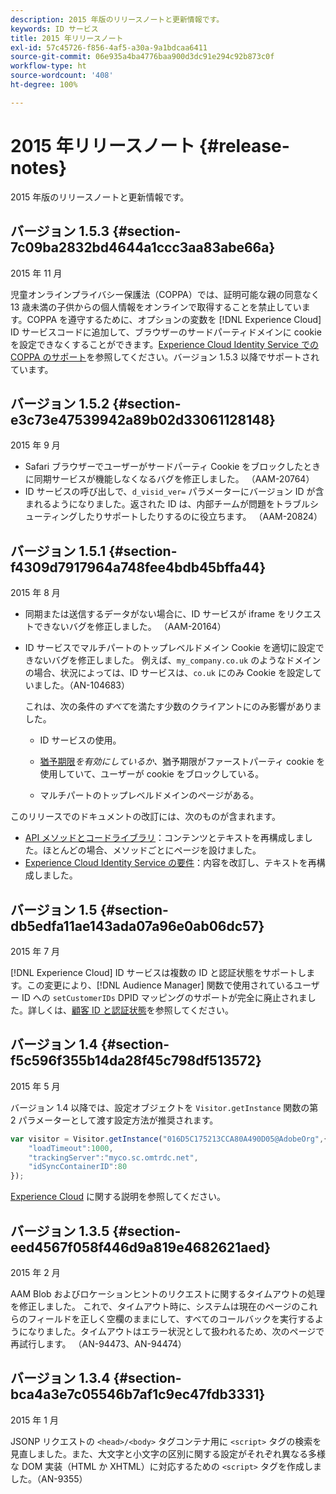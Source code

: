 ```yaml
---
description: 2015 年版のリリースノートと更新情報です。
keywords: ID サービス
title: 2015 年リリースノート
exl-id: 57c45726-f856-4af5-a30a-9a1bdcaa6411
source-git-commit: 06e935a4ba4776baa900d3dc91e294c92b873c0f
workflow-type: ht
source-wordcount: '408'
ht-degree: 100%

---
```


# 2015 年リリースノート {#release-notes}

2015 年版のリリースノートと更新情報です。

## バージョン 1.5.3 {#section-7c09ba2832bd4644a1ccc3aa83abe66a}

2015 年 11 月

児童オンラインプライバシー保護法（COPPA）では、証明可能な親の同意なく 13 歳未満の子供からの個人情報をオンラインで取得することを禁止しています。COPPA を遵守するために、オプションの変数を [!DNL Experience Cloud] ID サービスコードに追加して、ブラウザーのサードパーティドメインに cookie を設定できなくすることができます。[Experience Cloud Identity Service での COPPA のサポート](../reference/coppa.md#concept-d7ddf81bebd74f129661fcec1ca19413)を参照してください。バージョン 1.5.3 以降でサポートされています。

## バージョン 1.5.2 {#section-e3c73e47539942a89b02d33061128148}

2015 年 9 月

* Safari ブラウザーでユーザーがサードパーティ Cookie をブロックしたときに同期サービスが機能しなくなるバグを修正しました。 （AAM-20764）
* ID サービスの呼び出しで、`d_visid_ver=` パラメーターにバージョン ID が含まれるようになりました。返された ID は、内部チームが問題をトラブルシューティングしたりサポートしたりするのに役立ちます。 （AAM-20824）

## バージョン 1.5.1 {#section-f4309d7917964a748fee4bdb45bffa44}

2015 年 8 月

* 同期または送信するデータがない場合に、ID サービスが iframe をリクエストできないバグを修正しました。 （AAM-20164）
* ID サービスでマルチパートのトップレベルドメイン Cookie を適切に設定できないバグを修正しました。 例えば、`my_company.co.uk` のようなドメインの場合、状況によっては、ID サービスは、`co.uk` にのみ Cookie を設定していました。（AN-104683）

   これは、次の条件の&#x200B;*すべて*&#x200B;を満たす少数のクライアントにのみ影響がありました。

   * ID サービスの使用。
   * [猶予期限&#x200B;](../reference/analytics-reference/grace-period.md)*を有効にしているか、*&#x200B;猶予期限がファーストパーティ cookie を使用していて、ユーザーが cookie をブロックしている。

   * マルチパートのトップレベルドメインのページがある。

このリリースでのドキュメントの改訂には、次のものが含まれます。

* [API メソッドとコードライブラリ](../library/library.md#concept-ff27497375644a898d47984aefb21c97)：コンテンツとテキストを再構成しました。ほとんどの場合、メソッドごとにページを設けました。
* [Experience Cloud Identity Service の要件](../reference/requirements.md)：内容を改訂し、テキストを再構成しました。

## バージョン 1.5 {#section-db5edfa11ae143ada07a96e0ab06dc57}

2015 年 7 月

[!DNL Experience Cloud] ID サービスは複数の ID と認証状態をサポートします。この変更により、[!DNL Audience Manager] 関数で使用されているユーザー ID への `setCustomerIDs` DPID マッピングのサポートが完全に廃止されました。詳しくは、[顧客 ID と認証状態](../reference/authenticated-state.md)を参照してください。

## バージョン 1.4 {#section-f5c596f355b14da28f45c798df513572}

2015 年 5 月

バージョン 1.4 以降では、設定オブジェクトを `Visitor.getInstance` 関数の第 2 パラメーターとして渡す設定方法が推奨されます。

```js
var visitor = Visitor.getInstance("016D5C175213CCA80A490D05@AdobeOrg",{ 
    "loadTimeout":1000, 
    "trackingServer":"myco.sc.omtrdc.net", 
    "idSyncContainerID":80 
});
```

[Experience Cloud](../implementation-guides/setup-analytics.md#concept-9ebbea85cb844a15b557be572cd142fd) に関する説明を参照してください。

## バージョン 1.3.5 {#section-eed4567f058f446d9a819e4682621aed}

2015 年 2 月

AAM Blob およびロケーションヒントのリクエストに関するタイムアウトの処理を修正しました。 これで、タイムアウト時に、システムは現在のページのこれらのフィールドを正しく空欄のままにして、すべてのコールバックを実行するようになりました。タイムアウトはエラー状況として扱われるため、次のページで再試行します。 （AN-94473、AN-94474）

## バージョン 1.3.4 {#section-bca4a3e7c05546b7af1c9ec47fdb3331}

2015 年 1 月

JSONP リクエストの `<head>/<body>` タグコンテナ用に `<script>` タグの検索を見直しました。また、大文字と小文字の区別に関する設定がそれぞれ異なる多様な DOM 実装（HTML か XHTML）に対応するための `<script>` タグを作成しました。（AN-9355）
